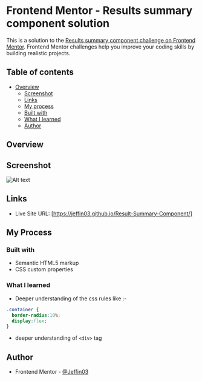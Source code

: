 # Frontend Mentor - Results summary component solution

This is a solution to the [Results summary component challenge on Frontend Mentor](https://www.frontendmentor.io/challenges/results-summary-component-CE_K6s0maV). Frontend Mentor challenges help you improve your coding skills by building realistic projects.

## Table of contents

- [Overview](#overview)
  - [Screenshot](#screenshot)
  - [Links](#links)
  - [My process](#my-process)
  - [Built with](#built-with)
  - [What I learned](#what-i-learned)
  - [Author](#author)

## Overview

## Screenshot

![Alt text](/assets/images/Result-card.png)

## Links

- Live Site URL: [https://jeffin03.github.io/Result-Summary-Component/]

## My Process

### Built with

- Semantic HTML5 markup
- CSS custom properties

### What I learned

- Deeper understanding of the css rules like :-

```css
.container {
  border-radius:10%;
  display:flex;
}
```

- deeper understanding of  ```<div>``` tag

## Author

- Frontend Mentor - [@Jeffin03](https://www.frontendmentor.io/profile/Jeffin03)
